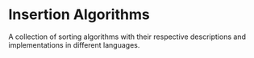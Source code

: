 # Insertion Algorithms
A collection of sorting algorithms with their respective descriptions and implementations in different languages.
